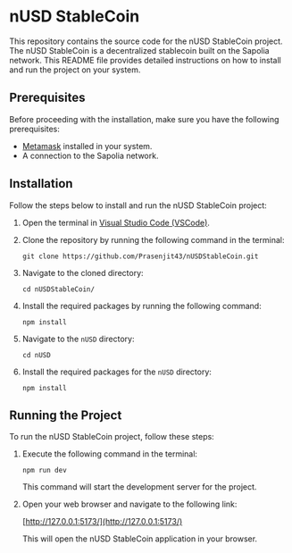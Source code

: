 # nUSD StableCoin

This repository contains the source code for the nUSD StableCoin project. The nUSD StableCoin is a decentralized stablecoin built on the Sapolia network. This README file provides detailed instructions on how to install and run the project on your system.

## Prerequisites

Before proceeding with the installation, make sure you have the following prerequisites:

- [Metamask](https://metamask.io/) installed in your system.
- A connection to the Sapolia network.

## Installation

Follow the steps below to install and run the nUSD StableCoin project:

1. Open the terminal in [Visual Studio Code (VSCode)](https://code.visualstudio.com/).

2. Clone the repository by running the following command in the terminal:

   ```shell
   git clone https://github.com/Prasenjit43/nUSDStableCoin.git
   ```

3. Navigate to the cloned directory:

   ```shell
   cd nUSDStableCoin/
   ```

4. Install the required packages by running the following command:

   ```shell
   npm install
   ```

5. Navigate to the `nUSD` directory:

   ```shell
   cd nUSD
   ```

6. Install the required packages for the `nUSD` directory:

   ```shell
   npm install
   ```

## Running the Project

To run the nUSD StableCoin project, follow these steps:

1. Execute the following command in the terminal:

   ```shell
   npm run dev
   ```

   This command will start the development server for the project.

2. Open your web browser and navigate to the following link:

   [http://127.0.0.1:5173/](http://127.0.0.1:5173/)

   This will open the nUSD StableCoin application in your browser.
